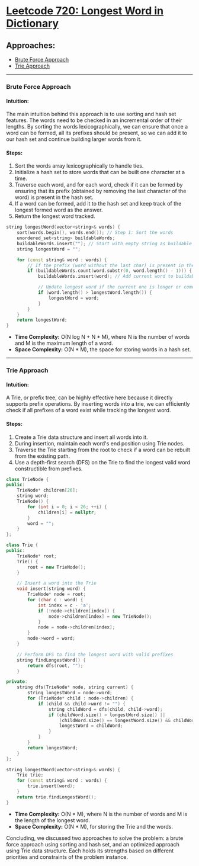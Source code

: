 # [Leetcode 720: Longest Word in Dictionary](https://leetcode.com/problems/longest-word-in-dictionary/)

## Approaches:
- [Brute Force Approach](#brute-force-approach)
- [Trie Approach](#trie-approach)

---

### Brute Force Approach

#### Intuition:
The main intuition behind this approach is to use sorting and hash set features. The words need to be checked in an incremental order of their lengths. By sorting the words lexicographically, we can ensure that once a word can be formed, all its prefixes should be present, so we can add it to our hash set and continue building larger words from it.

#### Steps:
1. Sort the words array lexicographically to handle ties.
2. Initialize a hash set to store words that can be built one character at a time.
3. Traverse each word, and for each word, check if it can be formed by ensuring that its prefix (obtained by removing the last character of the word) is present in the hash set.
4. If a word can be formed, add it to the hash set and keep track of the longest formed word as the answer.
5. Return the longest word tracked.

```cpp
string longestWord(vector<string>& words) {
    sort(words.begin(), words.end()); // Step 1: Sort the words
    unordered_set<string> buildableWords;
    buildableWords.insert(""); // Start with empty string as buildable
    string longestWord = "";

    for (const string& word : words) {
        // If the prefix (word without the last char) is present in the buildable set
        if (buildableWords.count(word.substr(0, word.length() - 1))) {
            buildableWords.insert(word); // Add current word to buildable set

            // Update longest word if the current one is longer or comes first lexicographically
            if (word.length() > longestWord.length()) {
                longestWord = word;
            }
        }
    }
    return longestWord;
}
```

- **Time Complexity:** O(N log N + N * M), where N is the number of words and M is the maximum length of a word.
- **Space Complexity:** O(N * M), the space for storing words in a hash set.

---

### Trie Approach

#### Intuition:
A Trie, or prefix tree, can be highly effective here because it directly supports prefix operations. By inserting words into a trie, we can efficiently check if all prefixes of a word exist while tracking the longest word.

#### Steps:
1. Create a Trie data structure and insert all words into it.
2. During insertion, maintain each word's end position using Trie nodes.
3. Traverse the Trie starting from the root to check if a word can be rebuilt from the existing path.
4. Use a depth-first search (DFS) on the Trie to find the longest valid word constructible from prefixes.

```cpp
class TrieNode {
public:
    TrieNode* children[26];
    string word;
    TrieNode() {
        for (int i = 0; i < 26; ++i) {
            children[i] = nullptr;
        }
        word = "";
    }
};

class Trie {
public:
    TrieNode* root;
    Trie() {
        root = new TrieNode();
    }

    // Insert a word into the Trie
    void insert(string word) {
        TrieNode* node = root;
        for (char c : word) {
            int index = c - 'a';
            if (!node->children[index]) {
                node->children[index] = new TrieNode();
            }
            node = node->children[index];
        }
        node->word = word;
    }

    // Perform DFS to find the longest word with valid prefixes
    string findLongestWord() {
        return dfs(root, "");
    }

private:
    string dfs(TrieNode* node, string current) {
        string longestWord = node->word;
        for (TrieNode* child : node->children) {
            if (child && child->word != "") {
                string childWord = dfs(child, child->word);
                if (childWord.size() > longestWord.size() || 
                    (childWord.size() == longestWord.size() && childWord < longestWord)) {
                    longestWord = childWord;
                }
            }
        }
        return longestWord;
    }
};

string longestWord(vector<string>& words) {
    Trie trie;
    for (const string& word : words) {
        trie.insert(word);
    }
    return trie.findLongestWord();
}
```

- **Time Complexity:** O(N * M), where N is the number of words and M is the length of the longest word.
- **Space Complexity:** O(N * M), for storing the Trie and the words.

Concluding, we discussed two approaches to solve the problem: a brute force approach using sorting and hash set, and an optimized approach using Trie data structure. Each holds its strengths based on different priorities and constraints of the problem instance.

